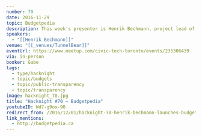 ```yaml
---
number: 70
date: 2016-11-29
topic: Budgetpedia
description: This week's presenter is Henrik Bechmann, project lead of Budgetpedia — which will be launching its version 0.1!
speakers:
  - "[[Henrik Bechmann]]"
venue: "[[_venues/TunnelBear]]"
eventUrl: https://www.meetup.com/civic-tech-toronto/events/235306439
via: in-person
booker: Gabe
tags:
  - type/hacknight
  - topic/budgets
  - topic/public-transparency
  - topic/transparency
image: hacknight_70.jpg
title: "Hacknight #70 – Budgetpedia"
youtubeID: Wd7-g9ox-90
redirect_from: /2016/12/01/hacknight-70-henrik-bechmann-launches-budgetpedia-0-1/
link_mentions:
  - http://budgetpedia.ca
---
```


